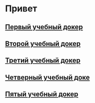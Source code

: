 # Привет
## [Первый учебный докер](/1_Docker/)
## [Второй учебный докер](/2_Docker/)
## [Третий учебный докер](/3_Docker/)
## [Четверный учебный доке](/4_Docker/)
## [Пятый учебный докер](/5_Docker/)